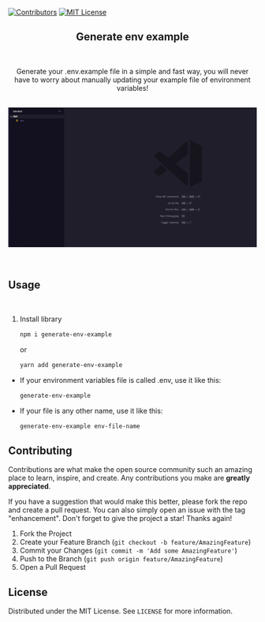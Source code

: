 [![Contributors][contributors-shield]][contributors-url]
[![MIT License][license-shield]][license-url]

<div align="center">

<h2 align="center">Generate env example</h2>
<br />

  <p align="center">
    Generate your .env.example file in a simple and fast way, you will never have to worry about manually updating your example file of environment variables!
    <br />
    <br />
  </p>
</div>

![Project Screen Shot][project-screenshot]

<br/>

## Usage

<br/>

1. Install library

   ```sh
   npm i generate-env-example
   ```

   or

   ```sh
   yarn add generate-env-example
   ```

- If your environment variables file is called .env, use it like this:

  ```sh
  generate-env-example
  ```

- If your file is any other name, use it like this:
  ```sh
  generate-env-example env-file-name
  ```

## Contributing

Contributions are what make the open source community such an amazing place to learn, inspire, and create. Any contributions you make are **greatly appreciated**.

If you have a suggestion that would make this better, please fork the repo and create a pull request. You can also simply open an issue with the tag "enhancement".
Don't forget to give the project a star! Thanks again!

1. Fork the Project
2. Create your Feature Branch (`git checkout -b feature/AmazingFeature`)
3. Commit your Changes (`git commit -m 'Add some AmazingFeature'`)
4. Push to the Branch (`git push origin feature/AmazingFeature`)
5. Open a Pull Request

## License

Distributed under the MIT License. See `LICENSE` for more information.

<!-- shields -->

[contributors-shield]: https://img.shields.io/github/contributors/celsodias12/generate-env-example.svg?style=for-the-badge
[license-shield]: https://img.shields.io/github/license/celsodias12/generate-env-example.svg?style=for-the-badge

<!-- URLs -->

[contributors-url]: https://github.com/celsodias12/generate-env-example/graphs/contributors
[license-url]: https://github.com/celsodias12/generate-env-example/blob/master/LICENSE

<!-- assets -->

[project-screenshot]: https://raw.githubusercontent.com/celsodias12/generate-env-example/main/docs/usage-example.gif

